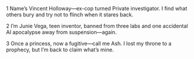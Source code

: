 1
Name’s Vincent Holloway—ex-cop turned Private investigator. I find what others bury and try not to flinch when it stares back.

2
I’m Junie Vega, teen inventor, banned from three labs and one accidental AI apocalypse away from suspension—again.

3
Once a princess, now a fugitive—call me Ash. I lost my throne to a prophecy, but I’m back to claim what’s mine.
